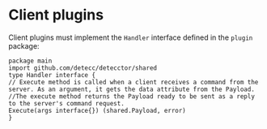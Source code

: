 # Client plugins

Client plugins must implement the `Handler` interface defined in the `plugin` package:

```golang
package main
import github.com/detecc/detecctor/shared
type Handler interface {
// Execute method is called when a client receives a command from the server. As an argument, it gets the data attribute from the Payload. 
//The execute method returns the Payload ready to be sent as a reply to the server's command request. 
Execute(args interface{}) (shared.Payload, error)
}
```

